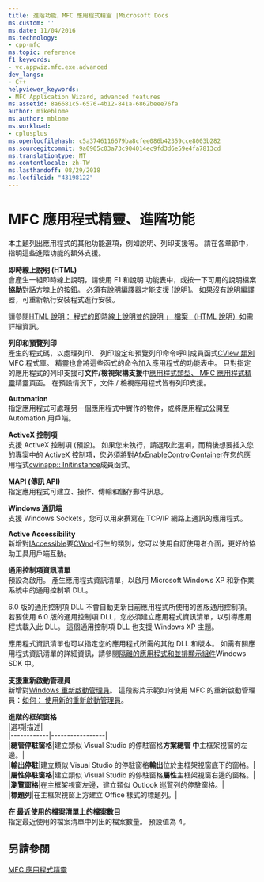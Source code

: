```yaml
---
title: 進階功能，MFC 應用程式精靈 |Microsoft Docs
ms.custom: ''
ms.date: 11/04/2016
ms.technology:
- cpp-mfc
ms.topic: reference
f1_keywords:
- vc.appwiz.mfc.exe.advanced
dev_langs:
- C++
helpviewer_keywords:
- MFC Application Wizard, advanced features
ms.assetid: 8a6681c5-6576-4b12-841a-6862beee76fa
author: mikeblome
ms.author: mblome
ms.workload:
- cplusplus
ms.openlocfilehash: c5a3746116679ba8cfee086b42359cce8003b282
ms.sourcegitcommit: 9a0905c03a73c904014ec9fd3d6e59e4fa7813cd
ms.translationtype: MT
ms.contentlocale: zh-TW
ms.lasthandoff: 08/29/2018
ms.locfileid: "43198122"
---
```

# <a name="advanced-features-mfc-application-wizard"></a>MFC 應用程式精靈、進階功能
本主題列出應用程式的其他功能選項，例如說明、列印支援等。 請在各章節中，指明這些進階功能的額外支援。  
  
 **即時線上說明 (HTML)**  
 會產生一組即時線上說明，請使用 F1 和說明 功能表中，或按一下可用的說明檔案**協助**對話方塊上的按鈕。 必須有說明編譯器才能支援 [說明]。 如果沒有說明編譯器，可重新執行安裝程式進行安裝。  
  
 請參閱[HTML 說明： 程式的即時線上說明](../../mfc/html-help-context-sensitive-help-for-your-programs.md)並[的說明 」 檔案 （HTML 說明）](../../ide/help-files-html-help.md)如需詳細資訊。  
  
 **列印和預覽列印**  
 產生的程式碼，以處理列印、 列印設定和預覽列印命令呼叫成員函式[CView 類別](../../mfc/reference/cview-class.md)MFC 程式庫。 精靈也會將這些函式的命令加入應用程式的功能表中。 只對指定的應用程式的列印支援可**文件/檢視架構支援**中[應用程式類型、 MFC 應用程式精靈](../../mfc/reference/application-type-mfc-application-wizard.md)精靈頁面。 在預設情況下，文件 / 檢視應用程式皆有列印支援。  
  
 **Automation**  
 指定應用程式可處理另一個應用程式中實作的物件，或將應用程式公開至 Automation 用戶端。  
  
 **ActiveX 控制項**  
 支援 ActiveX 控制項 (預設)。 如果您未執行，請選取此選項，而稍後想要插入您的專案中的 ActiveX 控制項，您必須將對[AfxEnableControlContainer](ole-initialization.md#afxenablecontrolcontainer)在您的應用程式[cwinapp:: Initinstance](../../mfc/reference/cwinapp-class.md#initinstance)成員函式。  
  
 **MAPI (傳訊 API)**  
 指定應用程式可建立、操作、傳輸和儲存郵件訊息。  
  
 **Windows 通訊端**  
 支援 Windows Sockets，您可以用來撰寫在 TCP/IP 網路上通訊的應用程式。  
  
 **Active Accessibility**  
 新增對[IAccessible](/windows/desktop/api/oleacc/nn-oleacc-iaccessible)要[CWnd](../../mfc/reference/cwnd-class.md)-衍生的類別，您可以使用自訂使用者介面，更好的協助工具用戶端互動。  
  
 **通用控制項資訊清單**  
 預設為啟用。 產生應用程式資訊清單，以啟用 Microsoft Windows XP 和新作業系統中的通用控制項 DLL。  
  
 6.0 版的通用控制項 DLL 不會自動更新目前應用程式所使用的舊版通用控制項。 若要使用 6.0 版的通用控制項 DLL，您必須建立應用程式資訊清單，以引導應用程式載入此 DLL。 這個通用控制項 DLL 也支援 Windows XP 主題。  
  
 應用程式資訊清單也可以指定您的應用程式所需的其他 DLL 和版本。 如需有關應用程式資訊清單的詳細資訊，請參閱[隔離的應用程式和並排顯示組件](/windows/desktop/SbsCs/isolated-applications-and-side-by-side-assemblies-portal)Windows SDK 中。  
  
 **支援重新啟動管理員**  
 新增對[Windows 重新啟動管理員](/windows/desktop/RstMgr/using-restart-manager)。 這段影片示範如何使用 MFC 的重新啟動管理員：[如何： 使用新的重新啟動管理員](https://msdn.microsoft.com/vstudio/ee886407)。  
  
 **進階的框架窗格**  
 |選項|描述|  
|------------|-----------------|  
|**總管停駐窗格**|建立類似 Visual Studio 的停駐窗格**方案總管 中**主框架視窗的左邊。|  
|**輸出停駐**|建立類似 Visual Studio 的停駐窗格**輸出**位於主框架視窗底下的窗格。|  
|**屬性停駐窗格**|建立類似 Visual Studio 的停駐窗格**屬性**主框架視窗右邊的窗格。|  
|**瀏覽窗格**|在主框架視窗左邊，建立類似 Outlook 巡覽列的停駐窗格。|  
|**標題列**|在主框架視窗上方建立 Office 樣式的標題列。|  
  
 **在 最近使用的檔案清單上的檔案數目**  
 指定最近使用的檔案清單中列出的檔案數量。 預設值為 4。  
  
## <a name="see-also"></a>另請參閱  
 [MFC 應用程式精靈](../../mfc/reference/mfc-application-wizard.md)

